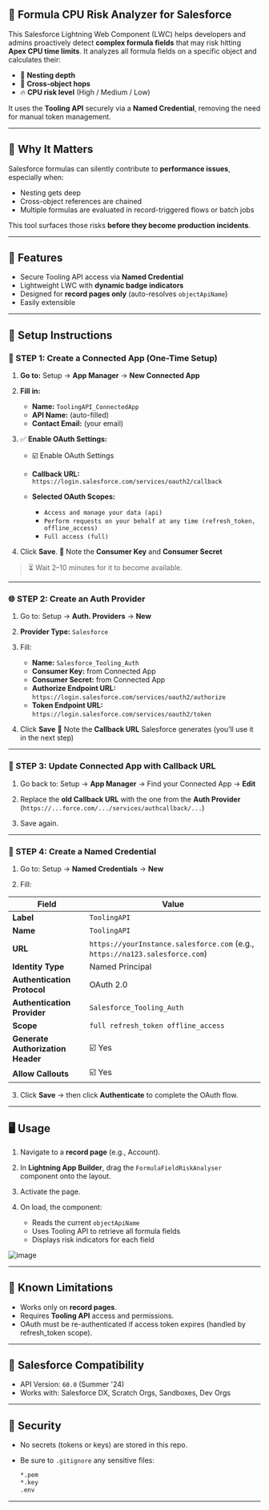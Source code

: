 ## 🧠 Formula CPU Risk Analyzer for Salesforce

This Salesforce Lightning Web Component (LWC) helps developers and admins proactively detect **complex formula fields** that may risk hitting **Apex CPU time limits**. It analyzes all formula fields on a specific object and calculates their:

* 🧬 **Nesting depth**
* 🔗 **Cross-object hops**
* 🔥 **CPU risk level** (High / Medium / Low)

It uses the **Tooling API** securely via a **Named Credential**, removing the need for manual token management.

---

## 💼 Why It Matters

Salesforce formulas can silently contribute to **performance issues**, especially when:

* Nesting gets deep
* Cross-object references are chained
* Multiple formulas are evaluated in record-triggered flows or batch jobs

This tool surfaces those risks **before they become production incidents**.

---

## 🚀 Features

* Secure Tooling API access via **Named Credential**
* Lightweight LWC with **dynamic badge indicators**
* Designed for **record pages only** (auto-resolves `objectApiName`)
* Easily extensible

---

## 🧩 Setup Instructions

### 🔑 STEP 1: Create a Connected App (One-Time Setup)

1. **Go to:**
   Setup → **App Manager** → **New Connected App**

2. **Fill in:**

   * **Name:** `ToolingAPI_ConnectedApp`
   * **API Name:** (auto-filled)
   * **Contact Email:** (your email)

3. ✅ **Enable OAuth Settings:**

   * ☑️ Enable OAuth Settings
   * **Callback URL:**
     `https://login.salesforce.com/services/oauth2/callback`
   * **Selected OAuth Scopes:**

     * `Access and manage your data (api)`
     * `Perform requests on your behalf at any time (refresh_token, offline_access)`
     * `Full access (full)`

4. Click **Save**.
   🔑 Note the **Consumer Key** and **Consumer Secret**

> ⏳ Wait 2–10 minutes for it to become available.

---

### 🌐 STEP 2: Create an Auth Provider

1. Go to:
   Setup → **Auth. Providers** → **New**

2. **Provider Type:** `Salesforce`

3. Fill:

   * **Name:** `Salesforce_Tooling_Auth`
   * **Consumer Key:** from Connected App
   * **Consumer Secret:** from Connected App
   * **Authorize Endpoint URL:**
     `https://login.salesforce.com/services/oauth2/authorize`
   * **Token Endpoint URL:**
     `https://login.salesforce.com/services/oauth2/token`

4. Click **Save**
   🔁 Note the **Callback URL** Salesforce generates (you’ll use it in the next step)

---

### 🔁 STEP 3: Update Connected App with Callback URL

1. Go back to:
   Setup → **App Manager** → Find your Connected App → **Edit**

2. Replace the **old Callback URL** with the one from the **Auth Provider** (`https://...force.com/.../services/authcallback/...`)

3. Save again.

---

### 📛 STEP 4: Create a Named Credential

1. Go to:
   Setup → **Named Credentials** → **New**

2. Fill:

| Field                             | Value                                                                        |
| --------------------------------- | ---------------------------------------------------------------------------- |
| **Label**                         | `ToolingAPI`                                                                 |
| **Name**                          | `ToolingAPI`                                                                 |
| **URL**                           | `https://yourInstance.salesforce.com` (e.g., `https://na123.salesforce.com`) |
| **Identity Type**                 | Named Principal                                                              |
| **Authentication Protocol**       | OAuth 2.0                                                                    |
| **Authentication Provider**       | `Salesforce_Tooling_Auth`                                                    |
| **Scope**                         | `full refresh_token offline_access`                                          |
| **Generate Authorization Header** | ☑️ Yes                                                                       |
| **Allow Callouts**                | ☑️ Yes                                                                       |

3. Click **Save** → then click **Authenticate** to complete the OAuth flow.

---

## 🖥️ Usage

1. Navigate to a **record page** (e.g., Account).
2. In **Lightning App Builder**, drag the `FormulaFieldRiskAnalyser` component onto the layout.
3. Activate the page.
4. On load, the component:

   * Reads the current `objectApiName`
   * Uses Tooling API to retrieve all formula fields
   * Displays risk indicators for each field

![image](https://github.com/user-attachments/assets/dc288b08-2c8f-4143-b22b-25b1fc9fb1ed)


---

## 📌 Known Limitations

* Works only on **record pages**.
* Requires **Tooling API** access and permissions.
* OAuth must be re-authenticated if access token expires (handled by refresh\_token scope).

---

## 📅 Salesforce Compatibility

* API Version: `60.0` (Summer '24)
* Works with: Salesforce DX, Scratch Orgs, Sandboxes, Dev Orgs

---

## 🔐 Security

* No secrets (tokens or keys) are stored in this repo.
* Be sure to `.gitignore` any sensitive files:

  ```bash
  *.pem
  *.key
  .env
  ```

---
